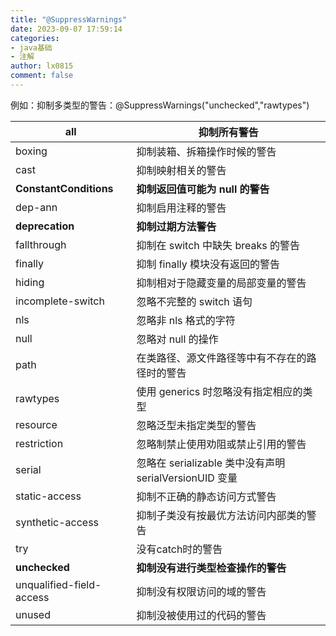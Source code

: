 ```yaml
---
title: "@SuppressWarnings"
date: 2023-09-07 17:59:14
categories:
- java基础
- 注解
author: lx0815
comment: false
---
```


例如：抑制多类型的警告：@SuppressWarnings("unchecked","rawtypes")

| **all** | **抑制所有警告** |
| --- | --- |
| boxing | 抑制装箱、拆箱操作时候的警告 |
| cast | 抑制映射相关的警告 |
| **ConstantConditions** | **抑制返回值可能为 null 的警告** |
| dep-ann | 抑制启用注释的警告 |
| **deprecation** | **抑制过期方法警告** |
| fallthrough | 抑制在 switch 中缺失 breaks 的警告 |
| finally | 抑制 finally 模块没有返回的警告 |
| hiding | 抑制相对于隐藏变量的局部变量的警告 |
| incomplete-switch | 忽略不完整的 switch 语句 |
| nls | 忽略非 nls 格式的字符 |
| null | 忽略对 null 的操作 |
| path | 在类路径、源文件路径等中有不存在的路径时的警告 |
| rawtypes | 使用 generics 时忽略没有指定相应的类型 |
| resource | 忽略泛型未指定类型的警告 |
| restriction | 忽略制禁止使用劝阻或禁止引用的警告 |
| serial | 忽略在 serializable 类中没有声明 serialVersionUID 变量 |
| static-access | 抑制不正确的静态访问方式警告 |
| synthetic-access | 抑制子类没有按最优方法访问内部类的警告 |
| try | 没有catch时的警告 |
| **unchecked** | **抑制没有进行类型检查操作的警告** |
| unqualified-field-access | 抑制没有权限访问的域的警告 |
| unused | 抑制没被使用过的代码的警告 |

